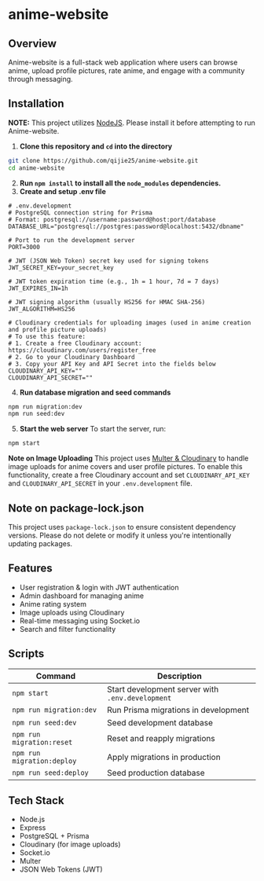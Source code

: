 # anime-website

## Overview

Anime-website is a full-stack web application where users can browse anime, upload profile pictures, rate anime, and engage with a community through messaging.

## Installation

**NOTE:** This project utilizes [NodeJS](https://nodejs.org/en). Please install it before attempting to run Anime-website.

1. **Clone this repository and `cd` into the directory**

```bash
git clone https://github.com/qijie25/anime-website.git
cd anime-website
```

2. **Run `npm install` to install all the `node_modules` dependencies.**
3. **Create and setup .env file**

```env
# .env.development
# PostgreSQL connection string for Prisma
# Format: postgresql://username:password@host:port/database
DATABASE_URL="postgresql://postgres:password@localhost:5432/dbname"

# Port to run the development server
PORT=3000

# JWT (JSON Web Token) secret key used for signing tokens
JWT_SECRET_KEY=your_secret_key

# JWT token expiration time (e.g., 1h = 1 hour, 7d = 7 days)
JWT_EXPIRES_IN=1h

# JWT signing algorithm (usually HS256 for HMAC SHA-256)
JWT_ALGORITHM=HS256

# Cloudinary credentials for uploading images (used in anime creation and profile picture uploads)
# To use this feature:
# 1. Create a free Cloudinary account: https://cloudinary.com/users/register_free
# 2. Go to your Cloudinary Dashboard
# 3. Copy your API Key and API Secret into the fields below
CLOUDINARY_API_KEY=""
CLOUDINARY_API_SECRET=""
```

4. **Run database migration and seed commands**

```bash
npm run migration:dev
npm run seed:dev
```

5. **Start the web server**
   To start the server, run:

```bash
npm start
```

**Note on Image Uploading**
This project uses [Multer & Cloudinary](https://cloudinary.com/) to handle image uploads for anime covers and user profile pictures.
To enable this functionality, create a free Cloudinary account and set `CLOUDINARY_API_KEY` and `CLOUDINARY_API_SECRET` in your `.env.development` file.

## Note on package-lock.json

This project uses `package-lock.json` to ensure consistent dependency versions. Please do not delete or modify it unless you're intentionally updating packages.

## Features

- User registration & login with JWT authentication
- Admin dashboard for managing anime
- Anime rating system
- Image uploads using Cloudinary
- Real-time messaging using Socket.io
- Search and filter functionality

## Scripts

| Command                    | Description                                      |
| -------------------------- | ------------------------------------------------ |
| `npm start`                | Start development server with `.env.development` |
| `npm run migration:dev`    | Run Prisma migrations in development             |
| `npm run seed:dev`         | Seed development database                        |
| `npm run migration:reset`  | Reset and reapply migrations                     |
| `npm run migration:deploy` | Apply migrations in production                   |
| `npm run seed:deploy`      | Seed production database                         |

## Tech Stack

- Node.js
- Express
- PostgreSQL + Prisma
- Cloudinary (for image uploads)
- Socket.io
- Multer
- JSON Web Tokens (JWT)
